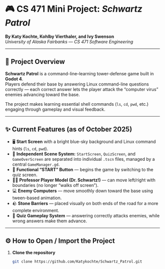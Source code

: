 
# 🎮 CS 471 Mini Project: *Schwartz Patrol*

**By Katy Kochte, Kohlby Vierthaler, and Ivy Swenson**  
*University of Alaska Fairbanks — CS 471 Software Engineering*

---

## 🧭 Project Overview
**Schwartz Patrol** is a command-line–learning tower-defense game built in **Godot 4**.  
Players defend their base by answering Linux command-line questions correctly — each correct answer lets the player attack the “computer virus” enemies advancing toward the base.

The project makes learning essential shell commands (`ls`, `cd`, `pwd`, etc.) engaging through gameplay and visual feedback.

---

## ✨ Current Features (as of October 2025)
- 🖥️ **Start Screen** with a bright blue-sky background and Linux command hints (`ls`, `cd`, `pwd`).  
- 🧱 **Independent Scene System:** `StartScreen`, `QuizScreen`, and `GameOverScreen` are separated into individual `.tscn` files, managed by a central `GameManager.gd`.  
- 🎯 **Functional “START” Button** — begins the game by switching to the quiz screen.  
- 🧍‍♂️ **Professor Player Model (Dr. Schwartz!)** — can move left/right with boundaries (no longer “walks off screen”).  
- 💻 **Enemy Computers** — move smoothly down toward the base using tween-based animation.  
- 🪨 **Stone Barriers** — placed visually on both ends of the road for a more complete environment.  
- 🧠 **Quiz Gameplay System** — answering correctly attacks enemies, while wrong answers make them advance.

---

## ⚙️ How to Open / Import the Project

1. **Clone the repository**
   ```bash
   git clone https://github.com/Katykochte/Schwartz_Patrol.git




